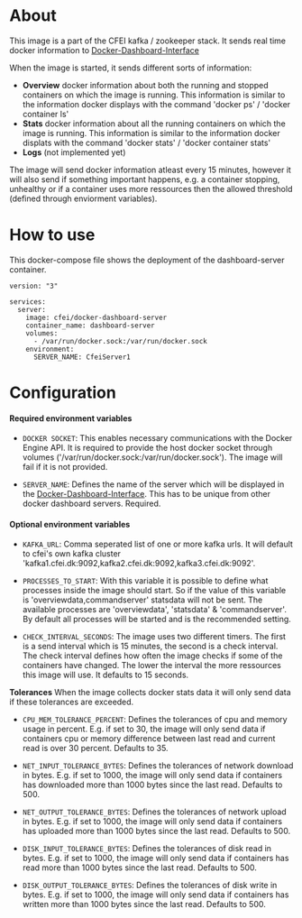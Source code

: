 # About
This image is a part of the CFEI kafka / zookeeper stack.
It sends real time docker information to [Docker-Dashboard-Interface](https://github.com/jakobhviid/Dashboard-Interface-Docker)

When the image is started, it sends different sorts of information:
* **Overview** docker information about both the running and stopped containers on which the image is running. This information is similar to the information docker displays with the command 'docker ps' / 'docker container ls'
* **Stats** docker information about all the running containers on which the image is running. This information is similar to the information docker displats with the command 'docker stats' / 'docker container stats'
* **Logs** (not implemented yet)

The image will send docker information atleast every 15 minutes, however it will also send if something important happens, e.g. a container stopping, unhealthy or if a container uses more ressources then the allowed threshold (defined through enviorment variables).

# How to use
This docker-compose file shows the deployment of the dashboard-server container.

```
version: "3"

services:
  server:
    image: cfei/docker-dashboard-server
    container_name: dashboard-server
    volumes:
      - /var/run/docker.sock:/var/run/docker.sock
    environment:
      SERVER_NAME: CfeiServer1
```

# Configuration
#### Required environment variables

- `DOCKER SOCKET`: This enables necessary communications with the Docker Engine API. It is required to provide the host docker socket through volumes ('/var/run/docker.sock:/var/run/docker.sock'). The image will fail if it is not provided.

- `SERVER_NAME`: Defines the name of the server which will be displayed in the [Docker-Dashboard-Interface](https://github.com/jakobhviid/Dashboard-Server-Interface). This has to be unique from other docker dashboard servers. Required.

#### Optional environment variables

- `KAFKA_URL`: Comma seperated list of one or more kafka urls. It will default to cfei's own kafka cluster 'kafka1.cfei.dk:9092,kafka2.cfei.dk:9092,kafka3.cfei.dk:9092'.

- `PROCESSES_TO_START`: With this variable it is possible to define what processes inside the image should start. So if the value of this variable is 'overviewdata,commandserver' statsdata will not be sent. The available processes are 'overviewdata', 'statsdata' & 'commandserver'. By default all processes will be started and is the recommended setting.

- `CHECK_INTERVAL_SECONDS`: The image uses two different timers. The first is a send interval which is 15 minutes, the second is a check interval. The check interval defines how often the image checks if some of the containers have changed. The lower the interval the more ressources this image will use. It defaults to 15 seconds.

**Tolerances**
When the image collects docker stats data it will only send data if these tolerances are exceeded.

- `CPU_MEM_TOLERANCE_PERCENT`: Defines the tolerances of cpu and memory usage in percent. E.g. if set to 30, the image will only send data if containers cpu or memory difference between last read and current read is over 30 percent. Defaults to 35.

- `NET_INPUT_TOLERANCE_BYTES`: Defines the tolerances of network download in bytes. E.g. if set to 1000, the image will only send data if containers has downloaded more than 1000 bytes since the last read. Defaults to 500.

- `NET_OUTPUT_TOLERANCE_BYTES`: Defines the tolerances of network upload in bytes. E.g. if set to 1000, the image will only send data if containers has uploaded more than 1000 bytes since the last read. Defaults to 500.

- `DISK_INPUT_TOLERANCE_BYTES`: Defines the tolerances of disk read in bytes. E.g. if set to 1000, the image will only send data if containers has read more than 1000 bytes since the last read. Defaults to 500.

- `DISK_OUTPUT_TOLERANCE_BYTES`: Defines the tolerances of disk write in bytes. E.g. if set to 1000, the image will only send data if containers has written more than 1000 bytes since the last read. Defaults to 500.
